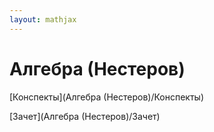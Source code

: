 ```yaml
---  
layout: mathjax  
---  
```

  
# Алгебра (Нестеров)  
  
[Конспекты](Алгебра (Нестеров)/Конспекты)  
  
[Зачет](Алгебра (Нестеров)/Зачет)  
